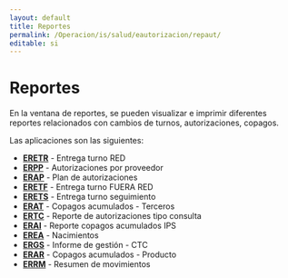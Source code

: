 ```yaml
---
layout: default
title: Reportes
permalink: /Operacion/is/salud/eautorizacion/repaut/
editable: si
---
```


# Reportes  

En la ventana de reportes, se pueden visualizar e imprimir diferentes reportes relacionados con cambios de turnos, autorizaciones, copagos.  

Las aplicaciones son las siguientes:  

* [**ERETR**](http://docs.oasiscom.com/Operacion/is/salud/eautorizacion/repaut/eretr) - Entrega turno RED  
* [**ERPP**](http://docs.oasiscom.com/Operacion/is/salud/eautorizacion/repaut/erpp) - Autorizaciones por proveedor  
* [**ERAP**](http://docs.oasiscom.com/Operacion/is/salud/eautorizacion/repaut/erap)  - Plan de autorizaciones  
* [**ERETF**](http://docs.oasiscom.com/Operacion/is/salud/eautorizacion/repaut/eretf) - Entrega turno FUERA RED  
* [**ERETS**](http://docs.oasiscom.com/Operacion/is/salud/eautorizacion/repaut/erets) - Entrega turno seguimiento  
* [**ERAT**](http://docs.oasiscom.com/Operacion/is/salud/eautorizacion/repaut/erat) - Copagos acumulados - Terceros  
* [**ERTC**](http://docs.oasiscom.com/Operacion/is/salud/eautorizacion/repaut/ertc) - Reporte de autorizaciones tipo consulta  
* [**ERAI**](http://docs.oasiscom.com/Operacion/is/salud/eautorizacion/repaut/erai) - Reporte copagos acumulados IPS  
* [**EREA**](http://docs.oasiscom.com/Operacion/is/salud/eautorizacion/repaut/erea) - Nacimientos  
* [**ERGS**](http://docs.oasiscom.com/Operacion/is/salud/eautorizacion/repaut/ergs) - Informe de gestión - CTC  
* [**ERAR**](http://docs.oasiscom.com/Operacion/is/salud/eautorizacion/repaut/erar) - Copagos acumulados - Producto  
* [**ERRM**](http://docs.oasiscom.com/Operacion/is/salud/eautorizacion/repaut/errm) - Resumen de movimientos

